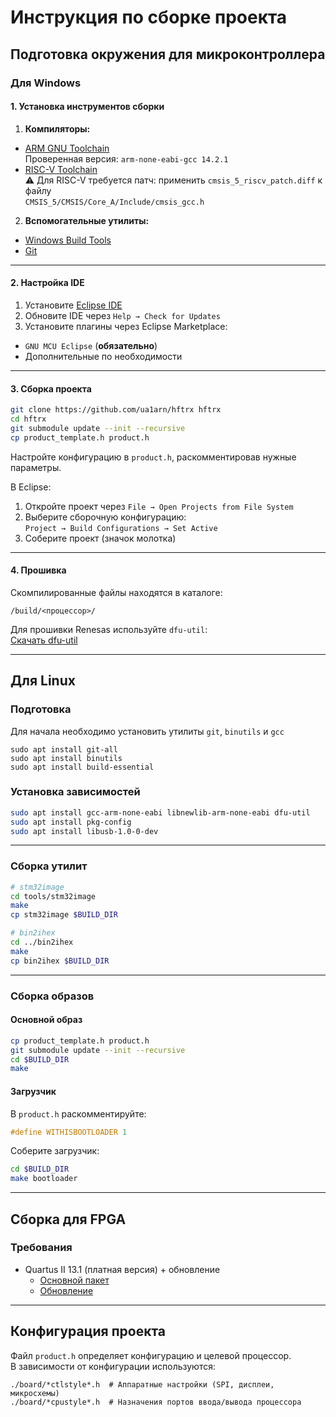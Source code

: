
# Инструкция по сборке проекта

## Подготовка окружения для микроконтроллера

### Для Windows

#### 1. Установка инструментов сборки

1. **Компиляторы:**
  - [ARM GNU Toolchain](https://developer.arm.com/downloads/-/arm-gnu-toolchain-downloads)  
    Проверенная версия: `arm-none-eabi-gcc 14.2.1`
  - [RISC-V Toolchain](https://github.com/xpack-dev-tools/riscv-none-elf-gcc-xpack/releases/)  
    ⚠️ Для RISC-V требуется патч: применить `cmsis_5_riscv_patch.diff` к файлу  
    `CMSIS_5/CMSIS/Core_A/Include/cmsis_gcc.h`

2. **Вспомогательные утилиты:**
  - [Windows Build Tools](https://xpack.github.io/dev-tools/windows-build-tools/releases/)
  - [Git](https://git-scm.com/downloads)

---

#### 2. Настройка IDE

1. Установите [Eclipse IDE](https://www.eclipse.org/downloads/)
2. Обновите IDE через `Help → Check for Updates`
3. Установите плагины через Eclipse Marketplace:
  - `GNU MCU Eclipse` (**обязательно**)
  - Дополнительные по необходимости

---

#### 3. Сборка проекта

```bash
git clone https://github.com/ua1arn/hftrx hftrx
cd hftrx
git submodule update --init --recursive
cp product_template.h product.h
```

Настройте конфигурацию в `product.h`, раскомментировав нужные параметры.

В Eclipse:

1. Откройте проект через `File → Open Projects from File System`
2. Выберите сборочную конфигурацию:  
   `Project → Build Configurations → Set Active`
3. Соберите проект (значок молотка)

---

#### 4. Прошивка

Скомпилированные файлы находятся в каталоге:

```
/build/<процессор>/
```

Для прошивки Renesas используйте `dfu-util`:  
[Скачать dfu-util](https://sourceforge.net/projects/dfu-util/files/latest/download)

---

## Для Linux

### Подготовка
Для начала необходимо установить утилиты `git`, `binutils` и `gcc`
```
sudo apt install git-all
sudo apt install binutils
sudo apt install build-essential
```

### Установка зависимостей

```bash
sudo apt install gcc-arm-none-eabi libnewlib-arm-none-eabi dfu-util
sudo apt install pkg-config
sudo apt install libusb-1.0-0-dev
```

---

### Сборка утилит

```bash
# stm32image
cd tools/stm32image
make
cp stm32image $BUILD_DIR

# bin2ihex
cd ../bin2ihex
make
cp bin2ihex $BUILD_DIR
```

---

### Сборка образов

#### Основной образ

```bash
cp product_template.h product.h
git submodule update --init --recursive
cd $BUILD_DIR
make
```

#### Загрузчик

В `product.h` раскомментируйте:

```c
#define WITHISBOOTLOADER 1
```

Соберите загрузчик:

```bash
cd $BUILD_DIR
make bootloader
```

---

## Сборка для FPGA

### Требования

- Quartus II 13.1 (платная версия) + обновление
  - [Основной пакет](http://download.altera.com/akdlm/software/acdsinst/13.1/162/ib_tar/Quartus-13.1.0.162-windows-complete.tar)
  - [Обновление](http://download.altera.com/akdlm/software/acdsinst/13.1.4/182/update/QuartusSetup-13.1.4.182.exe)

---

## Конфигурация проекта

Файл `product.h` определяет конфигурацию и целевой процессор.  
В зависимости от конфигурации используются:

```
./board/*ctlstyle*.h  # Аппаратные настройки (SPI, дисплеи, микросхемы)
./board/*cpustyle*.h  # Назначения портов ввода/вывода процессора
```
